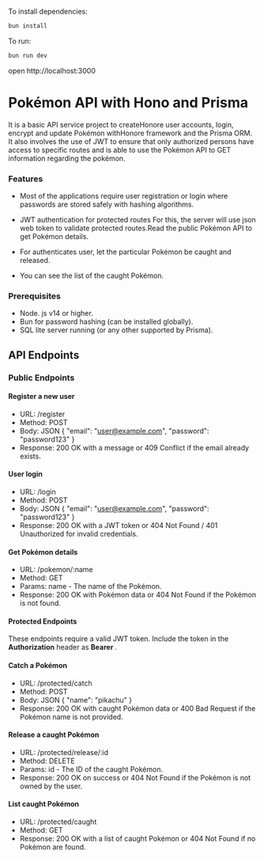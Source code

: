 To install dependencies:
```sh
bun install
```

To run:
```sh
bun run dev
```

open http://localhost:3000

# Pokémon API with Hono and Prisma

It is a basic API service project to createHonore user accounts, login, encrypt and update Pokémon withHonore framework and the Prisma ORM. It also involves the use of JWT to ensure that only authorized persons have access to specific routes and is able to use the Pokémon API to GET information regarding the pokémon.

### Features

- Most of the applications require user registration or login where passwords are stored safely with hashing algorithms.


- JWT authentication for protected routes For this, the server will use json web token to validate protected routes.Read the public Pokémon API to get Pokémon details.

- For authenticates user, let the particular Pokémon be caught and released.
- You can see the list of the caught Pokémon.
### Prerequisites

- Node. js v14 or higher.
- Bun for password hashing (can be installed globally).
-  SQL lite server running (or any other supported by Prisma).

## API Endpoints
### Public Endpoints
#### Register a new user
- URL: /register
- Method: POST
- Body: JSON { "email": "user@example.com", "password": "password123" }
- Response: 200 OK with a message or 409 Conflict if the email already exists.
#### User login
- URL: /login
- Method: POST
- Body: JSON { "email": "user@example.com", "password": "password123" }
- Response: 200 OK with a JWT token or 404 Not Found / 401 Unauthorized for invalid credentials.
#### Get Pokémon details
- URL: /pokemon/:name
- Method: GET
- Params: name - The name of the Pokémon.
- Response: 200 OK with Pokémon data or 404 Not Found if the Pokémon is not found.

#### Protected Endpoints
These endpoints require a valid JWT token. Include the token in the **Authorization** header as **Bearer <token>**.

#### Catch a Pokémon
- URL: /protected/catch
- Method: POST
- Body: JSON { "name": "pikachu" }
- Response: 200 OK with caught Pokémon data or 400 Bad Request if the Pokémon name is not provided.

#### Release a caught Pokémon
- URL: /protected/release/:id
- Method: DELETE
- Params: id - The ID of the caught Pokémon.
- Response: 200 OK on success or 404 Not Found if the Pokémon is not owned by the user.

#### List caught Pokémon
- URL: /protected/caught
- Method: GET
- Response: 200 OK with a list of caught Pokémon or 404 Not Found if no Pokémon are found.

